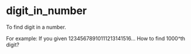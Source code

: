 digit_in_number
===============

To find digit in a number.

For example: If you given 12345678910111213141516... How to find 1000^th digit?